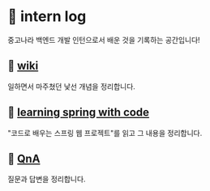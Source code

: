 # 🐥 intern log

중고나라 백엔드 개발 인턴으로서 배운 것을 기록하는 공간입니다!


## 📖 [wiki](https://github.com/hayeon17kim/intern-log/tree/main/wiki/)

일하면서 마주쳤던 낯선 개념을 정리합니다.

## 🌿 [learning spring with code](https://github.com/hayeon17kim/intern-log/tree/main/learning-spring-with-code/)

"코드로 배우는 스프링 웹 프로젝트"를 읽고 그 내용을 정리합니다.

## 🤔 [QnA](https://github.com/hayeon17kim/intern-log/tree/main/qna/)
질문과 답변을 정리합니다.
